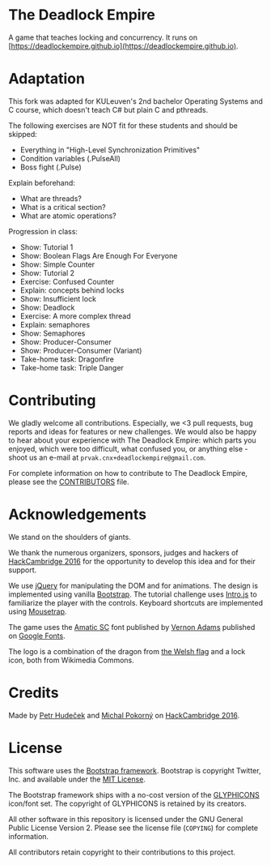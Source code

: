 The Deadlock Empire
===

A game that teaches locking and concurrency. It runs on
[https://deadlockempire.github.io](https://deadlockempire.github.io).

Adaptation
===

This fork was adapted for KULeuven's 2nd bachelor Operating Systems and C course, which doesn't teach C# but plain C and pthreads.

The following exercises are NOT fit for these students and should be skipped:
- Everything in "High-Level Synchronization Primitives"
- Condition variables (.PulseAll)
- Boss fight (.Pulse)

Explain beforehand:
- What are threads?
- What is a critical section?
- What are atomic operations?

Progression in class:
- Show: Tutorial 1
- Show: Boolean Flags Are Enough For Everyone
- Show: Simple Counter
- Show: Tutorial 2
- Exercise: Confused Counter
- Explain: concepts behind locks
- Show: Insufficient lock
- Show: Deadlock
- Exercise: A more complex thread
- Explain: semaphores
- Show: Semaphores
- Show: Producer-Consumer
- Show: Producer-Consumer (Variant)
- Take-home task: Dragonfire
- Take-home task: Triple Danger

Contributing
===

We gladly welcome all contributions. Especially, we <3 pull requests, bug
reports and ideas for features or new challenges. We would also be happy to
hear about your experience with The Deadlock Empire: which parts you enjoyed,
which were too difficult, what confused you, or anything else - shoot us
an e-mail at `prvak.cnx+deadlockempire@gmail.com`.

For complete information on how to contribute to The Deadlock Empire, please
see the [CONTRIBUTORS](./CONTRIBUTORS.md) file.

Acknowledgements
===

We stand on the shoulders of giants.

We thank the numerous organizers, sponsors, judges and hackers of
[HackCambridge 2016](https://www.hackcambridge.com/) for the opportunity to
develop this idea and for their support.

We use [jQuery](https://jquery.com/) for manipulating the DOM and for
animations. The design is implemented using vanilla
[Bootstrap](https://getbootstrap.com/). The tutorial challenge uses
[Intro.js](https://usablica.github.io/intro.js/) to familiarize the player
with the controls. Keyboard shortcuts are implemented using [Mousetrap](https://craig.is/killing/mice).

The game uses the [Amatic SC](http://www.fontsquirrel.com/fonts/amatic) font
published by [Vernon Adams](http://www.fontsquirrel.com/fonts/list/foundry/vernon-adams)
published on [Google Fonts](https://www.google.com/fonts).

The logo is a combination of the dragon from
[the Welsh flag](https://commons.wikimedia.org/wiki/File:Flag_of_Wales_2.svg)
and a lock icon, both from Wikimedia Commons.

Credits
===
Made by [Petr Hudeček](http://hudecekpetr.cz) and [Michal
Pokorný](http://rny.cz) on [HackCambridge 2016](https://www.hackcambridge.com/).

License
===

This software uses the [Bootstrap framework](http://getbootstrap.com). Bootstrap is copyright Twitter, Inc. and available under the [MIT License](https://github.com/twbs/bootstrap/blob/master/LICENSE).

The Bootstrap framework ships with a no-cost version of the [GLYPHICONS](http://glyphicons.com/license/) icon/font set. The copyright of GLYPHICONS is retained by its creators.

All other software in this repository is licensed under the GNU General Public License Version 2. Please see the license file (`COPYING`) for complete information.

All contributors retain copyright to their contributions to this project.
